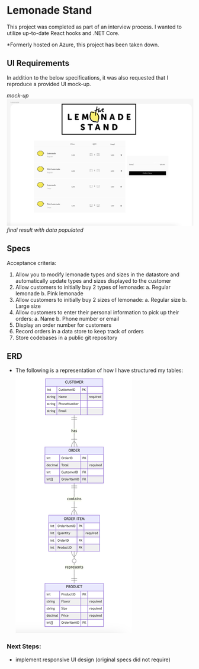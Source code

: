 # Lemonade Stand

This project was completed as part of an interview process. I wanted to utilize up-to-date React hooks and .NET Core. 

*Formerly hosted on Azure, this project has been taken down. 

## UI Requirements 
In addition to the below specifications, it was also requested that I reproduce a provided UI mock-up. 

_mock-up_
![Provided Mockup](mockup.png)
_final result with data populated_
<!-- TODO Add image of app with data populated -->

## Specs
Acceptance criteria: 
1. Allow you to modify lemonade types and sizes in the datastore and automatically update types and sizes displayed to the customer 
2. Allow customers to initially buy 2 types of lemonade:
  a. Regular lemonade 
  b. Pink lemonade 
2. Allow customers to initially buy 2 sizes of lemonade: 
  a. Regular size 
  b. Large size 
3. Allow customers to enter their personal information to pick up their orders: 
  a. Name 
  b. Phone number or email 
4. Display an order number for customers 
5. Record orders in a data store to keep track of orders 
6. Store codebases in a public git repository 


## ERD
- The following is a representation of how I have structured my tables:
![ERD](<Lemonade ERD.png>)


### Next Steps:
- implement responsive UI design (original specs did not require)
